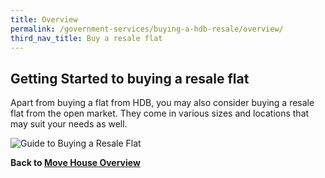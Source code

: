 ```yaml
---
title: Overview
permalink: /government-services/buying-a-hdb-resale/overview/
third_nav_title: Buy a resale flat
---
```


## Getting Started to buying a resale flat

Apart from buying a flat from HDB, you may also consider buying a resale flat from the open market. They come in various sizes and locations that may suit your needs as well.


![Guide to Buying a Resale Flat](https://www.hdb.gov.sg/cs/infoweb/img/hdb-resale-portal-buyers-infographic.jpg;wa814283dea9e68219)

**Back to [Move House Overview](/government-services/move-house/overview/)**